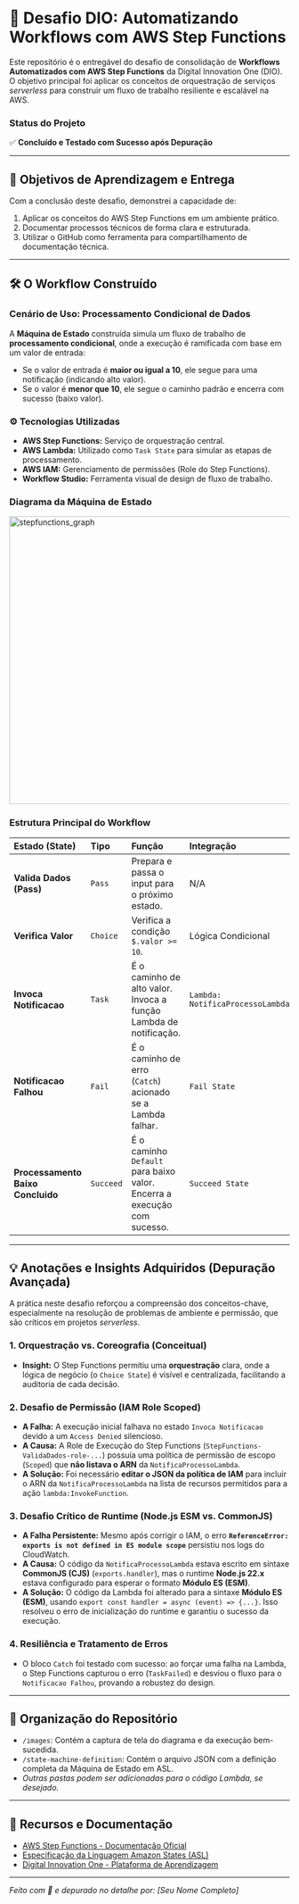 # 🚀 Desafio DIO: Automatizando Workflows com AWS Step Functions

Este repositório é o entregável do desafio de consolidação de **Workflows Automatizados com AWS Step Functions** da Digital Innovation One (DIO). O objetivo principal foi aplicar os conceitos de orquestração de serviços *serverless* para construir um fluxo de trabalho resiliente e escalável na AWS.

### Status do Projeto
✅ **Concluído e Testado com Sucesso após Depuração**

---

## 🎯 Objetivos de Aprendizagem e Entrega

Com a conclusão deste desafio, demonstrei a capacidade de:
1.  Aplicar os conceitos do AWS Step Functions em um ambiente prático.
2.  Documentar processos técnicos de forma clara e estruturada.
3.  Utilizar o GitHub como ferramenta para compartilhamento de documentação técnica.

---

## 🛠️ O Workflow Construído

### Cenário de Uso: Processamento Condicional de Dados

A **Máquina de Estado** construída simula um fluxo de trabalho de **processamento condicional**, onde a execução é ramificada com base em um valor de entrada:
* Se o valor de entrada é **maior ou igual a 10**, ele segue para uma notificação (indicando alto valor).
* Se o valor é **menor que 10**, ele segue o caminho padrão e encerra com sucesso (baixo valor).

### ⚙️ Tecnologias Utilizadas

* **AWS Step Functions:** Serviço de orquestração central.
* **AWS Lambda:** Utilizado como `Task State` para simular as etapas de processamento.
* **AWS IAM:** Gerenciamento de permissões (Role do Step Functions).
* **Workflow Studio:** Ferramenta visual de design de fluxo de trabalho.

### Diagrama da Máquina de Estado
<img width="665" height="516" alt="stepfunctions_graph" src="https://github.com/user-attachments/assets/e0c28ec0-93eb-4b9f-8b27-689e9aa8d8c8" />


### Estrutura Principal do Workflow

| Estado (State) | Tipo | Função | Integração |
| :--- | :--- | :--- | :--- |
| **Valida Dados (Pass)** | `Pass` | Prepara e passa o input para o próximo estado. | N/A |
| **Verifica Valor** | `Choice` | Verifica a condição `$.valor >= 10`. | Lógica Condicional |
| **Invoca Notificacao** | `Task` | É o caminho de alto valor. Invoca a função Lambda de notificação. | `Lambda: NotificaProcessoLambda` |
| **Notificacao Falhou** | `Fail` | É o caminho de erro (`Catch`) acionado se a Lambda falhar. | `Fail State` |
| **Processamento Baixo Concluido** | `Succeed` | É o caminho `Default` para baixo valor. Encerra a execução com sucesso. | `Succeed State` |

---

## 💡 Anotações e Insights Adquiridos (Depuração Avançada)

A prática neste desafio reforçou a compreensão dos conceitos-chave, especialmente na resolução de problemas de ambiente e permissão, que são críticos em projetos *serverless*.

### 1. Orquestração vs. Coreografia (Conceitual)
* **Insight:** O Step Functions permitiu uma **orquestração** clara, onde a lógica de negócio (o `Choice State`) é visível e centralizada, facilitando a auditoria de cada decisão.

### 2. Desafio de Permissão (IAM Role Scoped)
* **A Falha:** A execução inicial falhava no estado `Invoca Notificacao` devido a um `Access Denied` silencioso.
* **A Causa:** A Role de Execução do Step Functions (`StepFunctions-ValidaDados-role-...`) possuía uma política de permissão de escopo (`Scoped`) que **não listava o ARN** da `NotificaProcessoLambda`.
* **A Solução:** Foi necessário **editar o JSON da política de IAM** para incluir o ARN da `NotificaProcessoLambda` na lista de recursos permitidos para a ação `lambda:InvokeFunction`.

### 3. Desafio Crítico de Runtime (Node.js ESM vs. CommonJS)
* **A Falha Persistente:** Mesmo após corrigir o IAM, o erro **`ReferenceError: exports is not defined in ES module scope`** persistiu nos logs do CloudWatch.
* **A Causa:** O código da `NotificaProcessoLambda` estava escrito em sintaxe **CommonJS (CJS)** (`exports.handler`), mas o runtime **Node.js 22.x** estava configurado para esperar o formato **Módulo ES (ESM)**.
* **A Solução:** O código da Lambda foi alterado para a sintaxe **Módulo ES (ESM)**, usando `export const handler = async (event) => {...}`. Isso resolveu o erro de inicialização do runtime e garantiu o sucesso da execução.

### 4. Resiliência e Tratamento de Erros
* O bloco `Catch` foi testado com sucesso: ao forçar uma falha na Lambda, o Step Functions capturou o erro (`TaskFailed`) e desviou o fluxo para o `Notificacao Falhou`, provando a robustez do design.

---

## 📂 Organização do Repositório

* `/images`: Contém a captura de tela do diagrama e da execução bem-sucedida.
* `/state-machine-definition`: Contém o arquivo JSON com a definição completa da Máquina de Estado em ASL.
* *Outras pastas podem ser adicionadas para o código Lambda, se desejado.*

---

## 🔗 Recursos e Documentação

* [AWS Step Functions - Documentação Oficial](https://aws.amazon.com/pt/step-functions/)
* [Especificação da Linguagem Amazon States (ASL)](https://states-language.net/spec.html)
* [Digital Innovation One - Plataforma de Aprendizagem](https://www.dio.me/)

---
*Feito com 💜 e depurado no detalhe por: [Seu Nome Completo]*
